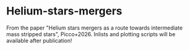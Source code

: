# Helium-stars-mergers
From the paper "Helium stars mergers as a route towards intermediate mass stripped stars", Picco+2026.
Inlists and plotting scripts will be available after publication!
